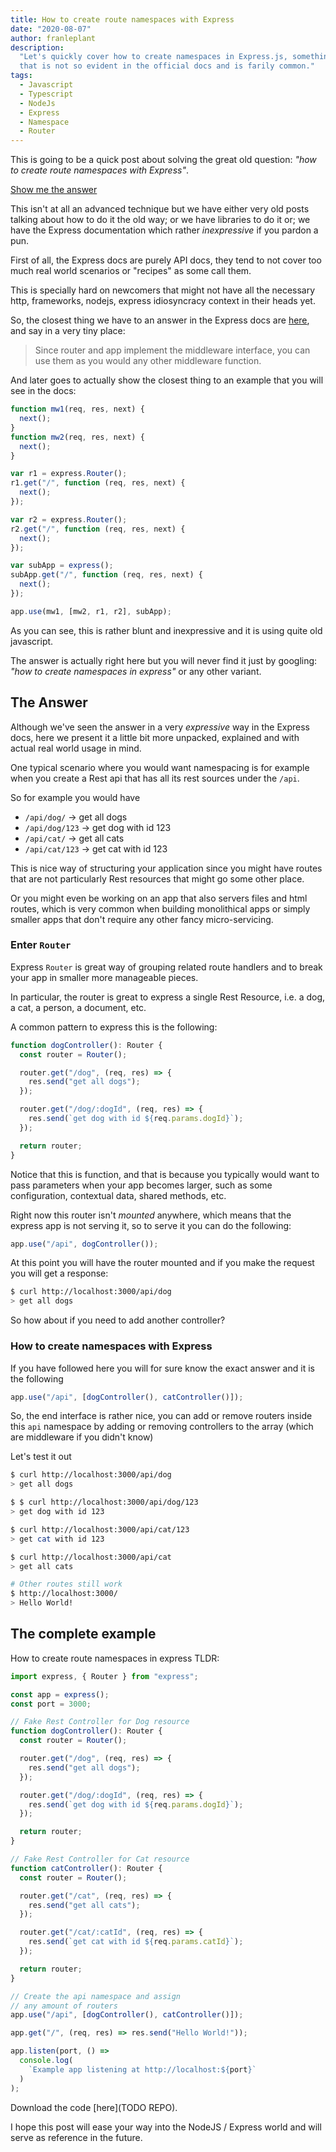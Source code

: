 ```yaml
---
title: How to create route namespaces with Express
date: "2020-08-07"
author: franleplant
description:
  "Let's quickly cover how to create namespaces in Express.js, something
  that is not so evident in the official docs and is farily common."
tags:
  - Javascript
  - Typescript
  - NodeJs
  - Express
  - Namespace
  - Router
---
```


This is going to be a quick post about solving the
great old question: _"how to create route namespaces with Express"_.

[Show me the answer](#the-complete-example)

This isn't at all an advanced technique but we have either very old
posts talking about how to do it the old way; or we have libraries to
do it or; we have the Express documentation which rather
_inexpressive_ if you pardon a pun.

First of all, the Express docs are purely API docs, they tend to not
cover too much real world scenarios or "recipes" as some call them.

This is specially hard on newcomers that might not have all the
necessary http, frameworks, nodejs, express idiosyncracy context
in their heads yet.

So, the closest thing we have to an answer in the Express docs are [here](https://expressjs.com/en/4x/api.html#app.use),
and say in a very tiny place:

> Since router and app implement the middleware interface, you can use them as you would any other middleware function.

And later goes to actually show the closest thing to an example that
you will see in the docs:

```javascript
function mw1(req, res, next) {
  next();
}
function mw2(req, res, next) {
  next();
}

var r1 = express.Router();
r1.get("/", function (req, res, next) {
  next();
});

var r2 = express.Router();
r2.get("/", function (req, res, next) {
  next();
});

var subApp = express();
subApp.get("/", function (req, res, next) {
  next();
});

app.use(mw1, [mw2, r1, r2], subApp);
```

As you can see, this is rather blunt and inexpressive and it is using
quite old javascript.

The answer is actually right here but you will never
find it just by googling: _"how to create namespaces in express"_ or
any other variant.

## The Answer

Although we've seen the answer in a very _expressive_ way in the
Express docs, here we present it a little bit more unpacked, explained and
with actual real world usage in mind.

One typical scenario where you would want namespacing is for example
when you create a Rest api that has all its rest sources under the `/api`.

So for example you would have

- `/api/dog/` -> get all dogs
- `/api/dog/123` -> get dog with id 123
- `/api/cat/` -> get all cats
- `/api/cat/123` -> get cat with id 123

This is nice way of structuring your application since you might have routes
that are not particularly Rest resources that might go some other place.

Or you might even be working on an app that also servers files and html routes,
which is very common when building monolithical apps or simply smaller apps that
don't require any other fancy micro-servicing.

### Enter `Router`

Express `Router` is great way of grouping related route handlers and
to break your app in smaller more manageable pieces.

In particular, the router is great to express a single Rest Resource,
i.e. a dog, a cat, a person, a document, etc.

A common pattern to express this is the following:

```typescript
function dogController(): Router {
  const router = Router();

  router.get("/dog", (req, res) => {
    res.send("get all dogs");
  });

  router.get("/dog/:dogId", (req, res) => {
    res.send(`get dog with id ${req.params.dogId}`);
  });

  return router;
}
```

Notice that this is function, and that is because you typically would want to pass
parameters when your app becomes larger, such as some configuration, contextual data,
shared methods, etc.

Right now this router isn't _mounted_ anywhere, which means that the express app
is not serving it, so to serve it you can do the following:

```typescript
app.use("/api", dogController());
```

At this point you will have the router mounted and if you
make the request you will get a response:

```bash
$ curl http://localhost:3000/api/dog
> get all dogs
```

So how about if you need to add another controller?

### How to create namespaces with Express

If you have followed here you will for sure
know the exact answer and it is the following

```typescript
app.use("/api", [dogController(), catController()]);
```

So, the end interface is rather nice, you can add
or remove routers inside this `api` namespace by
adding or removing controllers to the array (which
are middleware if you didn't know)

Let's test it out

```bash
$ curl http://localhost:3000/api/dog
> get all dogs

$ $ curl http://localhost:3000/api/dog/123
> get dog with id 123

$ curl http://localhost:3000/api/cat/123
> get cat with id 123

$ curl http://localhost:3000/api/cat
> get all cats

# Other routes still work
$ http://localhost:3000/
> Hello World!
```

## The complete example

How to create route namespaces in express TLDR:

```typescript
import express, { Router } from "express";

const app = express();
const port = 3000;

// Fake Rest Controller for Dog resource
function dogController(): Router {
  const router = Router();

  router.get("/dog", (req, res) => {
    res.send("get all dogs");
  });

  router.get("/dog/:dogId", (req, res) => {
    res.send(`get dog with id ${req.params.dogId}`);
  });

  return router;
}

// Fake Rest Controller for Cat resource
function catController(): Router {
  const router = Router();

  router.get("/cat", (req, res) => {
    res.send("get all cats");
  });

  router.get("/cat/:catId", (req, res) => {
    res.send(`get cat with id ${req.params.catId}`);
  });

  return router;
}

// Create the api namespace and assign
// any amount of routers
app.use("/api", [dogController(), catController()]);

app.get("/", (req, res) => res.send("Hello World!"));

app.listen(port, () =>
  console.log(
    `Example app listening at http://localhost:${port}`
  )
);
```

Download the code [here](TODO REPO).

I hope this post will ease your way into the NodeJS / Express world
and will serve as reference in the future.
